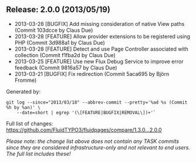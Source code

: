 ## Release: 2.0.0 (2013/05/19)

* 2013-03-28 [BUGFIX] Add missing consideration of native View paths (Commit 103dcce by Claus Due)
* 2013-03-28 [FEATURE] Allow provider extensions to be registered using PHP (Commit 3d988a1 by Claus Due)
* 2013-03-28 [FEATURE] Detect and use Page Controller associated with collection (Commit f1fba2d by Claus Due)
* 2013-03-25 [FEATURE] Use new Flux Debug Service to improve error feedback (Commit 9816a57 by Claus Due)
* 2013-03-21 [BUGFIX] Fix redirection (Commit 5aca695 by Björn Fromme)

Generated by:

```
git log --since="2013/03/18" --abbrev-commit --pretty='%ad %s (Commit %h by %an)' \
    --date=short | egrep '(\[FEATURE|BUGFIX|REMOVAL\])+'`
```

Full list of changes: https://github.com/FluidTYPO3/fluidpages/compare/1.3.0...2.0.0

*Please note: the change list above does not contain any TASK commits since they are considered 
infrastructure-only and not relevant to end users. The full list includes these!*

